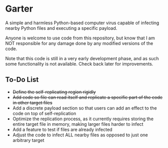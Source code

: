 # Garter
A simple and harmless Python-based computer virus capable of infecting nearby Python files and executing a specific payload.

Anyone is welcome to use code from this repository, but know that I am NOT responsible for any damage done by any modified versions of the code.

Note that this code is still in a very early development phase, and as such some functionality is not available. Check back later for improvements.

## To-Do List
- ~~Define the self-replicating region rigidly~~
- ~~Add code so file can read itself and replicate a specific part of the code in other target files~~
- Add a discrete payload section so that users can add an effect to the code on top of self-replication
- Optimize the replication process, as it currently requires storing the entire target file in memory, making larger files harder to infect
- Add a feature to test if files are already infected
- Adjust the code to infect ALL nearby files as opposed to just one arbitrary target
